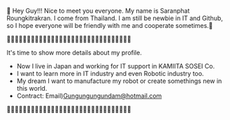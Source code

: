 🏯 Hey Guy!!! Nice to meet you everyone. My name is Saranphat Roungkitrakran. 
I come from Thailand. I am still be newbie in IT and Github, so I hope everyone
will be friendly with me and cooperate sometimes.🗼

🎌🎌🎌🎌🎌🎌🎌🎌🎌🎌🎌🎌🎌🎌🎌🎌🎌🎌🎌🎌🎌🎌🎌🎌🎌🎌🎌🎌🎌🎌🎌

 It's time to show more details about my profile.
- Now I live in Japan and working for IT support in KAMIITA SOSEI Co.
- I want to learn more in IT industry and even Robotic industry too.
- My dream I want to manufacture my robot or create somethings new in this world.
- Contract: Email)Gungungungundam@hotmail.com

🎌🎌🎌🎌🎌🎌🎌🎌🎌🎌🎌🎌🎌🎌🎌🎌🎌🎌🎌🎌🎌🎌🎌🎌🎌🎌🎌🎌🎌🎌🎌
<!---
SaranphatRoungkitrakran/SaranphatRoungkitrakran is a ✨ special ✨ repository because its `README.md` (this file) appears on your GitHub profile.
You can click the Preview link to take a look at your changes.
---
